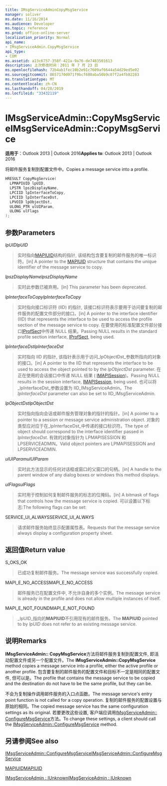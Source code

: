 ```yaml
---
title: IMsgServiceAdminCopyMsgService
manager: soliver
ms.date: 11/16/2014
ms.audience: Developer
ms.topic: reference
ms.prod: office-online-server
localization_priority: Normal
api_name:
- IMsgServiceAdmin.CopyMsgService
api_type:
- COM
ms.assetid: a13c6757-358f-421a-9a76-de7483501613
description: 上次修改时间：2011 年 7 月 23 日
ms.openlocfilehash: 72b4ab1fec10b2e91c7609af6644a54d29ed5e02
ms.sourcegitcommit: 8657170d071f9bcf680aba50b9c07f2a4fb82283
ms.translationtype: MT
ms.contentlocale: zh-CN
ms.lasthandoff: 04/28/2019
ms.locfileid: "33432119"
---
```

# <a name="imsgserviceadmincopymsgservice"></a><span data-ttu-id="3e23f-103">IMsgServiceAdmin::CopyMsgService</span><span class="sxs-lookup"><span data-stu-id="3e23f-103">IMsgServiceAdmin::CopyMsgService</span></span>

  
  
<span data-ttu-id="3e23f-104">**适用于**：Outlook 2013 | Outlook 2016</span><span class="sxs-lookup"><span data-stu-id="3e23f-104">**Applies to**: Outlook 2013 | Outlook 2016</span></span> 
  
<span data-ttu-id="3e23f-105">将邮件服务复制到配置文件中。</span><span class="sxs-lookup"><span data-stu-id="3e23f-105">Copies a message service into a profile.</span></span> 
  
```cpp
HRESULT CopyMsgService(
  LPMAPIUID lpUID,
  LPSTR lpszDisplayName,
  LPCIID lpInterfaceToCopy,
  LPCIID lpInterfaceDst,
  LPVOID lpObjectDst,
  ULONG_PTR ulUIParam,
  ULONG ulFlags
);
```

## <a name="parameters"></a><span data-ttu-id="3e23f-106">参数</span><span class="sxs-lookup"><span data-stu-id="3e23f-106">Parameters</span></span>

 <span data-ttu-id="3e23f-107">_lpUID_</span><span class="sxs-lookup"><span data-stu-id="3e23f-107">_lpUID_</span></span>
  
> <span data-ttu-id="3e23f-108">实时指向[MAPIUID](mapiuid.md)结构的指针, 该结构包含要复制的邮件服务的唯一标识符。</span><span class="sxs-lookup"><span data-stu-id="3e23f-108">[in] A pointer to the [MAPIUID](mapiuid.md) structure that contains the unique identifier of the message service to copy.</span></span> 
    
 <span data-ttu-id="3e23f-109">_lpszDisplayName_</span><span class="sxs-lookup"><span data-stu-id="3e23f-109">_lpszDisplayName_</span></span>
  
> <span data-ttu-id="3e23f-110">实时此参数已被弃用。</span><span class="sxs-lookup"><span data-stu-id="3e23f-110">[in] This parameter has been deprecated.</span></span> 
    
 <span data-ttu-id="3e23f-111">_lpInterfaceToCopy_</span><span class="sxs-lookup"><span data-stu-id="3e23f-111">_lpInterfaceToCopy_</span></span>
  
> <span data-ttu-id="3e23f-112">实时指向接口标识符 (IID) 的指针, 该接口标识符表示要用于访问要复制的邮件服务的配置文件部分的接口。</span><span class="sxs-lookup"><span data-stu-id="3e23f-112">[in] A pointer to the interface identifier (IID) that represents the interface to be used to access the profile section of the message service to copy.</span></span> <span data-ttu-id="3e23f-113">在要使用的标准配置文件部分接口[IProfSect](iprofsectimapiprop.md)中传递 NULL 结果。</span><span class="sxs-lookup"><span data-stu-id="3e23f-113">Passing NULL results in the standard profile section interface, [IProfSect](iprofsectimapiprop.md), being used.</span></span>
    
 <span data-ttu-id="3e23f-114">_lpInterfaceDst_</span><span class="sxs-lookup"><span data-stu-id="3e23f-114">_lpInterfaceDst_</span></span>
  
> <span data-ttu-id="3e23f-115">实时指向 IID 的指针, 该指针表示用于访问_lpObjectDst_参数所指向的对象的接口。</span><span class="sxs-lookup"><span data-stu-id="3e23f-115">[in] A pointer to the IID that represents the interface to be used to access the object pointed to by the  _lpObjectDst_ parameter.</span></span> <span data-ttu-id="3e23f-116">在正在使用的会话接口中传递 NULL 结果 ( [IMAPISession](imapisessioniunknown.md))。</span><span class="sxs-lookup"><span data-stu-id="3e23f-116">Passing NULL results in the session interface, [IMAPISession](imapisessioniunknown.md), being used.</span></span> <span data-ttu-id="3e23f-117">也可以将_lpInterfaceDst_参数设置为 IID_IMsgServiceAdmin。</span><span class="sxs-lookup"><span data-stu-id="3e23f-117">The  _lpInterfaceDst_ parameter can also be set to IID_IMsgServiceAdmin.</span></span> 
    
 <span data-ttu-id="3e23f-118">_lpObjectDst_</span><span class="sxs-lookup"><span data-stu-id="3e23f-118">_lpObjectDst_</span></span>
  
> <span data-ttu-id="3e23f-119">实时指向指向会话或邮件服务管理对象的指针的指针。</span><span class="sxs-lookup"><span data-stu-id="3e23f-119">[in] A pointer to a pointer to a session or message service administration object.</span></span> <span data-ttu-id="3e23f-120">对象的类型应对应于在_lpInterfaceDst_中传递的接口标识符。</span><span class="sxs-lookup"><span data-stu-id="3e23f-120">The type of object should correspond to the interface identifier passed in  _lpInterfaceDst_.</span></span> <span data-ttu-id="3e23f-121">有效的对象指针为 LPMAPISESSION 和 LPSERVICEADMIN。</span><span class="sxs-lookup"><span data-stu-id="3e23f-121">Valid object pointers are LPMAPISESSION and LPSERVICEADMIN.</span></span>
    
 <span data-ttu-id="3e23f-122">_ulUIParam_</span><span class="sxs-lookup"><span data-stu-id="3e23f-122">_ulUIParam_</span></span>
  
> <span data-ttu-id="3e23f-123">实时此方法显示的任何对话框或窗口的父窗口的句柄。</span><span class="sxs-lookup"><span data-stu-id="3e23f-123">[in] A handle to the parent window of any dialog boxes or windows this method displays.</span></span>
    
 <span data-ttu-id="3e23f-124">_ulFlags_</span><span class="sxs-lookup"><span data-stu-id="3e23f-124">_ulFlags_</span></span>
  
> <span data-ttu-id="3e23f-125">实时用于控制如何复制邮件服务的标志的位掩码。</span><span class="sxs-lookup"><span data-stu-id="3e23f-125">[in] A bitmask of flags that controls how the message service is copied.</span></span> <span data-ttu-id="3e23f-126">可以设置以下标志:</span><span class="sxs-lookup"><span data-stu-id="3e23f-126">The following flags can be set:</span></span>
    
<span data-ttu-id="3e23f-127">SERVICE_UI_ALWAYS</span><span class="sxs-lookup"><span data-stu-id="3e23f-127">SERVICE_UI_ALWAYS</span></span> 
  
> <span data-ttu-id="3e23f-128">请求邮件服务始终显示配置属性表。</span><span class="sxs-lookup"><span data-stu-id="3e23f-128">Requests that the message service always display a configuration property sheet.</span></span>
    
## <a name="return-value"></a><span data-ttu-id="3e23f-129">返回值</span><span class="sxs-lookup"><span data-stu-id="3e23f-129">Return value</span></span>

<span data-ttu-id="3e23f-130">S_OK</span><span class="sxs-lookup"><span data-stu-id="3e23f-130">S_OK</span></span> 
  
> <span data-ttu-id="3e23f-131">已成功复制邮件服务。</span><span class="sxs-lookup"><span data-stu-id="3e23f-131">The message service was successfully copied.</span></span>
    
<span data-ttu-id="3e23f-132">MAPI_E_NO_ACCESS</span><span class="sxs-lookup"><span data-stu-id="3e23f-132">MAPI_E_NO_ACCESS</span></span> 
  
> <span data-ttu-id="3e23f-133">邮件服务已在配置文件中, 不允许自身的多个实例。</span><span class="sxs-lookup"><span data-stu-id="3e23f-133">The message service is already in the profile and does not allow multiple instances of itself.</span></span>
    
<span data-ttu-id="3e23f-134">MAPI_E_NOT_FOUND</span><span class="sxs-lookup"><span data-stu-id="3e23f-134">MAPI_E_NOT_FOUND</span></span> 
  
> <span data-ttu-id="3e23f-135">_lpUID_指向的**MAPIUID**不引用现有的邮件服务。</span><span class="sxs-lookup"><span data-stu-id="3e23f-135">The **MAPIUID** pointed to by  _lpUID_ does not refer to an existing message service.</span></span> 
    
## <a name="remarks"></a><span data-ttu-id="3e23f-136">说明</span><span class="sxs-lookup"><span data-stu-id="3e23f-136">Remarks</span></span>

<span data-ttu-id="3e23f-137">**IMsgServiceAdmin:: CopyMsgService**方法将邮件服务复制到配置文件, 即活动配置文件或另一个配置文件。</span><span class="sxs-lookup"><span data-stu-id="3e23f-137">The **IMsgServiceAdmin::CopyMsgService** method copies a message service into a profile, either the active profile or another profile.</span></span> <span data-ttu-id="3e23f-138">包含要复制的邮件服务的配置文件和目标不一定是相同的配置文件, 但可以是。</span><span class="sxs-lookup"><span data-stu-id="3e23f-138">The profile that contains the message service to be copied and the destination do not have to be the same profile, but they can be.</span></span> 
  
<span data-ttu-id="3e23f-139">不会为复制操作调用邮件服务的入口点函数。</span><span class="sxs-lookup"><span data-stu-id="3e23f-139">The message service's entry point function is not called for a copy operation.</span></span> <span data-ttu-id="3e23f-140">复制的邮件服务的配置设置与原始的相同。</span><span class="sxs-lookup"><span data-stu-id="3e23f-140">The copied message service has the same configuration settings as its original.</span></span> <span data-ttu-id="3e23f-141">若要更改这些设置, 客户端应调用[IMsgServiceAdmin:: ConfigureMsgService](imsgserviceadmin-configuremsgservice.md)方法。</span><span class="sxs-lookup"><span data-stu-id="3e23f-141">To change these settings, a client should call the [IMsgServiceAdmin::ConfigureMsgService](imsgserviceadmin-configuremsgservice.md) method.</span></span> 
  
## <a name="see-also"></a><span data-ttu-id="3e23f-142">另请参阅</span><span class="sxs-lookup"><span data-stu-id="3e23f-142">See also</span></span>



[<span data-ttu-id="3e23f-143">IMsgServiceAdmin::ConfigureMsgService</span><span class="sxs-lookup"><span data-stu-id="3e23f-143">IMsgServiceAdmin::ConfigureMsgService</span></span>](imsgserviceadmin-configuremsgservice.md)
  
[<span data-ttu-id="3e23f-144">MAPIUID</span><span class="sxs-lookup"><span data-stu-id="3e23f-144">MAPIUID</span></span>](mapiuid.md)
  
[<span data-ttu-id="3e23f-145">IMsgServiceAdmin : IUnknown</span><span class="sxs-lookup"><span data-stu-id="3e23f-145">IMsgServiceAdmin : IUnknown</span></span>](imsgserviceadminiunknown.md)

